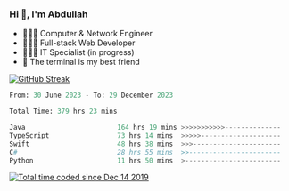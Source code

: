 <h3>Hi 👋, I'm Abdullah</h3>

- 👷🏼‍♂️ Computer & Network Engineer
- 👨🏻‍💻 Full-stack Web Developer
- 👨🏻‍💻 IT Specialist (in progress)
- 🖤 The terminal is my best friend

[![GitHub Streak](https://streak-stats.demolab.com?user=al3bad&theme=transparent&date_format=j%20M%5B%20Y%5D)](https://git.io/streak-stats)

<!--START_SECTION:waka-->

```python
From: 30 June 2023 - To: 29 December 2023

Total Time: 379 hrs 23 mins

Java                       164 hrs 19 mins >>>>>>>>>>>--------------   43.09 %
TypeScript                 73 hrs 14 mins  >>>>>--------------------   19.20 %
Swift                      48 hrs 38 mins  >>>----------------------   12.75 %
C#                         28 hrs 55 mins  >>-----------------------   07.58 %
Python                     11 hrs 50 mins  >------------------------   03.10 %
```

<!--END_SECTION:waka-->

<p>
  <a href="https://wakatime.com/@ce2a2aac-0d6b-4d65-b864-8a4bcaf12967"><img src="https://wakatime.com/badge/user/ce2a2aac-0d6b-4d65-b864-8a4bcaf12967.svg" alt="Total time coded since Dec 14 2019" /></a>
</p>
